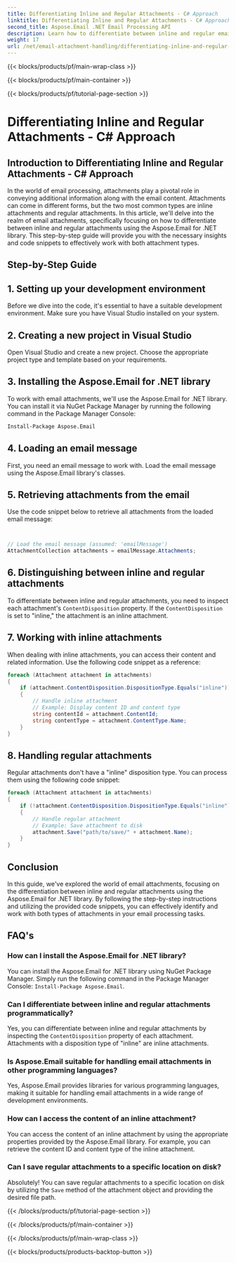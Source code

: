 ```yaml
---
title: Differentiating Inline and Regular Attachments - C# Approach
linktitle: Differentiating Inline and Regular Attachments - C# Approach
second_title: Aspose.Email .NET Email Processing API
description: Learn how to differentiate between inline and regular email attachments using Aspose.Email for .NET. Comprehensive guide with code examples.
weight: 17
url: /net/email-attachment-handling/differentiating-inline-and-regular-attachments-csharp-approach/
---
```


{{< blocks/products/pf/main-wrap-class >}}

{{< blocks/products/pf/main-container >}}

{{< blocks/products/pf/tutorial-page-section >}}

# Differentiating Inline and Regular Attachments - C# Approach


## Introduction to Differentiating Inline and Regular Attachments - C# Approach

In the world of email processing, attachments play a pivotal role in conveying additional information along with the email content. Attachments can come in different forms, but the two most common types are inline attachments and regular attachments. In this article, we'll delve into the realm of email attachments, specifically focusing on how to differentiate between inline and regular attachments using the Aspose.Email for .NET library. This step-by-step guide will provide you with the necessary insights and code snippets to effectively work with both attachment types.

## Step-by-Step Guide

## 1. Setting up your development environment

Before we dive into the code, it's essential to have a suitable development environment. Make sure you have Visual Studio installed on your system.

## 2. Creating a new project in Visual Studio

Open Visual Studio and create a new project. Choose the appropriate project type and template based on your requirements.

## 3. Installing the Aspose.Email for .NET library

To work with email attachments, we'll use the Aspose.Email for .NET library. You can install it via NuGet Package Manager by running the following command in the Package Manager Console:

```bash
Install-Package Aspose.Email
```

## 4. Loading an email message

First, you need an email message to work with. Load the email message using the Aspose.Email library's classes.

## 5. Retrieving attachments from the email

Use the code snippet below to retrieve all attachments from the loaded email message:

```csharp


// Load the email message (assumed: 'emailMessage')
AttachmentCollection attachments = emailMessage.Attachments;
```

## 6. Distinguishing between inline and regular attachments

To differentiate between inline and regular attachments, you need to inspect each attachment's `ContentDisposition` property. If the `ContentDisposition` is set to "inline," the attachment is an inline attachment.

## 7. Working with inline attachments

When dealing with inline attachments, you can access their content and related information. Use the following code snippet as a reference:

```csharp
foreach (Attachment attachment in attachments)
{
    if (attachment.ContentDisposition.DispositionType.Equals("inline"))
    {
        // Handle inline attachment
        // Example: Display content ID and content type
        string contentId = attachment.ContentId;
        string contentType = attachment.ContentType.Name;
    }
}
```

## 8. Handling regular attachments

Regular attachments don't have a "inline" disposition type. You can process them using the following code snippet:

```csharp
foreach (Attachment attachment in attachments)
{
    if (!attachment.ContentDisposition.DispositionType.Equals("inline"))
    {
        // Handle regular attachment
        // Example: Save attachment to disk
        attachment.Save("path/to/save/" + attachment.Name);
    }
}
```

## Conclusion

In this guide, we've explored the world of email attachments, focusing on the differentiation between inline and regular attachments using the Aspose.Email for .NET library. By following the step-by-step instructions and utilizing the provided code snippets, you can effectively identify and work with both types of attachments in your email processing tasks.

## FAQ's

### How can I install the Aspose.Email for .NET library?

You can install the Aspose.Email for .NET library using NuGet Package Manager. Simply run the following command in the Package Manager Console: `Install-Package Aspose.Email`.

### Can I differentiate between inline and regular attachments programmatically?

Yes, you can differentiate between inline and regular attachments by inspecting the `ContentDisposition` property of each attachment. Attachments with a disposition type of "inline" are inline attachments.

### Is Aspose.Email suitable for handling email attachments in other programming languages?

Yes, Aspose.Email provides libraries for various programming languages, making it suitable for handling email attachments in a wide range of development environments.

### How can I access the content of an inline attachment?

You can access the content of an inline attachment by using the appropriate properties provided by the Aspose.Email library. For example, you can retrieve the content ID and content type of the inline attachment.

### Can I save regular attachments to a specific location on disk?

Absolutely! You can save regular attachments to a specific location on disk by utilizing the `Save` method of the attachment object and providing the desired file path.

{{< /blocks/products/pf/tutorial-page-section >}}

{{< /blocks/products/pf/main-container >}}

{{< /blocks/products/pf/main-wrap-class >}}

{{< blocks/products/products-backtop-button >}}
